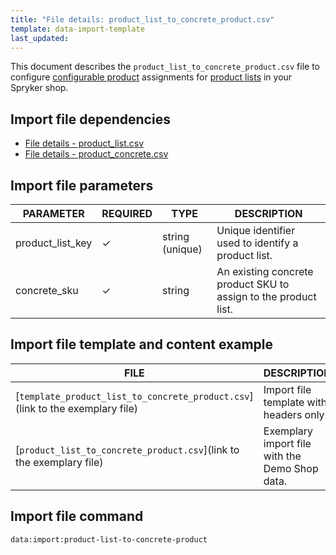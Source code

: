 ```yaml
---
title: "File details: product_list_to_concrete_product.csv"
template: data-import-template
last_updated: 
---
```


This document describes the `product_list_to_concrete_product.csv` file to configure [configurable product](https://docs.spryker.com/docs/pbc/all/product-information-management/202212.0/base-shop/feature-overviews/configurable-product-feature-overview/configurable-product-feature-overview.html) assignments for [product lists](https://docs.spryker.com/docs/pbc/all/product-information-management/202212.0/base-shop/feature-overviews/product-lists-feature-overview.html) in your Spryker shop.

## Import file dependencies

* [File details - product_list.csv](_drafts/data-import/base-shop/file-details-product-list.csv.md)
* [File details - product_concrete.csv](https://docs.spryker.com/docs/pbc/all/product-information-management/202212.0/base-shop/import-and-export-data/products-data-import/file-details-product-concrete.csv.html)

## Import file parameters

| PARAMETER | REQUIRED |  TYPE | DESCRIPTION |
| --- | --- | --- | --- |
| product_list_key | &check; | string (unique) | Unique identifier used to identify a product list. |
| concrete_sku | &check; | string | An existing concrete product SKU to assign to the product list. |

## Import file template and content example

| FILE | DESCRIPTION |
|---|---|
| [`template_product_list_to_concrete_product.csv`](link to the exemplary file)<!--after doc moved to proper place, upload CSV to S3 and add a link-->| Import file template with headers only. |
| [`product_list_to_concrete_product.csv`](link to the exemplary file)<!--after doc moved to proper place, upload CSV to S3 and add a link--> | Exemplary import file with the Demo Shop data. |

## Import file command

```bash
data:import:product-list-to-concrete-product
```